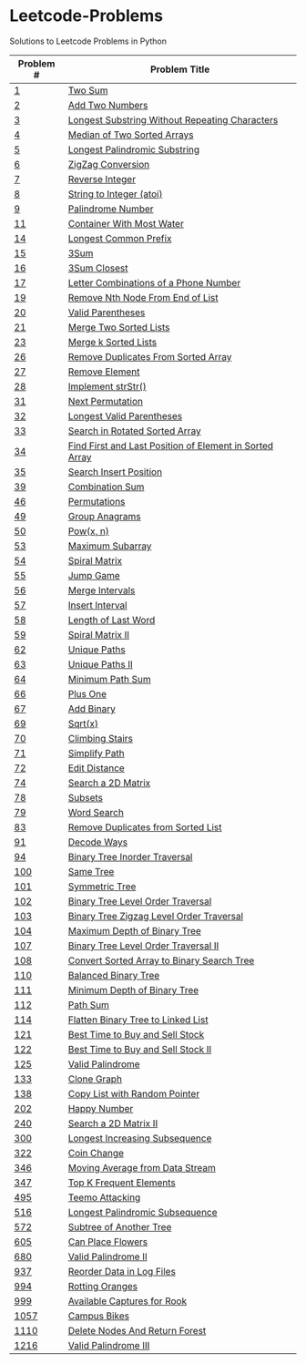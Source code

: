 # Leetcode-Problems
Solutions to Leetcode Problems in Python

| Problem #  | Problem Title |
| ------------- | ------------- |
| [1](https://leetcode.com/problems/two-sum/)  | [Two Sum](./problems/1.py)  |
| [2](https://leetcode.com/problems/add-two-numbers/)  | [Add Two Numbers](./problems/2.py)  |
| [3](https://leetcode.com/problems/longest-substring-without-repeating-characters/)  | [Longest Substring Without Repeating Characters](./problems/3.py)  |
| [4](https://leetcode.com/problems/median-of-two-sorted-arrays/)  | [Median of Two Sorted Arrays](./problems/4.py)  |
| [5](https://leetcode.com/problems/longest-palindromic-substring/)  | [Longest Palindromic Substring](./problems/5.py)  |
| [6](https://leetcode.com/problems/zigzag-conversion/)  | [ZigZag Conversion](./problems/6.py)  |
| [7](https://leetcode.com/problems/reverse-integer/)  | [Reverse Integer](./problems/7.py)  |
| [8](https://leetcode.com/problems/string-to-integer-atoi/)  | [String to Integer (atoi)](./problems/8.py)  |
| [9](https://leetcode.com/problems/palindrome-number/)  | [Palindrome Number](./problems/9.py)  |
| [11](https://leetcode.com/problems/container-with-most-water/)  | [Container With Most Water](./problems/11.py)  |
| [14](https://leetcode.com/problems/longest-common-prefix/)  | [Longest Common Prefix](./problems/14.py)  |
| [15](https://leetcode.com/problems/3sum/)  | [3Sum](./problems/15.py)  |
| [16](https://leetcode.com/problems/3sum-closest/)  | [3Sum Closest](./problems/16.py)  |
| [17](https://leetcode.com/problems/letter-combinations-of-a-phone-number/)  | [Letter Combinations of a Phone Number](./problems/17.py)  |
| [19](https://leetcode.com/problems/remove-nth-node-from-end-of-list/)  | [Remove Nth Node From End of List](./problems/19.py)  |
| [20](https://leetcode.com/problems/valid-parentheses/)  | [Valid Parentheses](./problems/20.py)  |
| [21](https://leetcode.com/problems/merge-two-sorted-lists/)  | [Merge Two Sorted Lists](./problems/21.py)  |
| [23](https://leetcode.com/problems/merge-k-sorted-lists/)  | [Merge k Sorted Lists](./problems/23.py)  |
| [26](https://leetcode.com/problems/remove-duplicates-from-sorted-array/)  | [Remove Duplicates From Sorted Array](./problems/26.py)  |
| [27](https://leetcode.com/problems/remove-element/)  | [Remove Element](./problems/27.py)  |
| [28](https://leetcode.com/problems/implement-strstr/)  | [Implement strStr()](./problems/28.py)  |
| [31](https://leetcode.com/problems/next-permutation/)  | [Next Permutation](./problems/31.py)  |
| [32](https://leetcode.com/problems/longest-valid-parentheses/)  | [Longest Valid Parentheses](./problems/32.py)  |
| [33](https://leetcode.com/problems/search-in-rotated-sorted-array/)  | [Search in Rotated Sorted Array](./problems/33.py)  |
| [34](https://leetcode.com/problems/find-first-and-last-position-of-element-in-sorted-array/)  | [Find First and Last Position of Element in Sorted Array](./problems/34.py)  |
| [35](https://leetcode.com/problems/search-insert-position/)  | [Search Insert Position](./problems/35.py)  |
| [39](https://leetcode.com/problems/combination-sum/)  | [Combination Sum](./problems/39.py)  |
| [46](https://leetcode.com/problems/permutations/)  | [Permutations](./problems/46.py)  |
| [49](https://leetcode.com/problems/group-anagrams/)  | [Group Anagrams](./problems/49.py)  |
| [50](https://leetcode.com/problems/powx-n/)  | [Pow(x, n)](./problems/50.py)  |
| [53](https://leetcode.com/problems/maximum-subarray/)  | [Maximum Subarray](./problems/53.py)  |
| [54](https://leetcode.com/problems/spiral-matrix/)  | [Spiral Matrix](./problems/54.py)  |
| [55](https://leetcode.com/problems/jump-game/)  | [Jump Game](./problems/55.py)  |
| [56](https://leetcode.com/problems/merge-intervals/)  | [Merge Intervals](./problems/56.py)  |
| [57](https://leetcode.com/problems/insert-interval/)  | [Insert Interval](./problems/57.py)  |
| [58](https://leetcode.com/problems/length-of-last-word/)  | [Length of Last Word](./problems/58.py)  |
| [59](https://leetcode.com/problems/spiral-matrix-ii/)  | [Spiral Matrix II](./problems/59.py)  |
| [62](https://leetcode.com/problems/unique-paths/)  | [Unique Paths](./problems/62.py)  |
| [63](https://leetcode.com/problems/unique-paths-ii/)  | [Unique Paths II](./problems/63.py)  |
| [64](https://leetcode.com/problems/minimum-path-sum/)  | [Minimum Path Sum](./problems/64.py)  |
| [66](https://leetcode.com/problems/plus-one/)  | [Plus One](./problems/66.py)  |
| [67](https://leetcode.com/problems/add-binary/)  | [Add Binary](./problems/67.py)  |
| [69](https://leetcode.com/problems/sqrtx/)  | [Sqrt(x)](./problems/69.py)  |
| [70](https://leetcode.com/problems/climbing-stairs/)  | [Climbing Stairs](./problems/70.py)  |
| [71](https://leetcode.com/problems/simplify-path/)  | [Simplify Path](./problems/71.py)  |
| [72](https://leetcode.com/problems/edit-distance/)  | [Edit Distance](./problems/72.py)  |
| [74](https://leetcode.com/problems/search-a-2d-matrix/)  | [Search a 2D Matrix](./problems/74.py)  |
| [78](https://leetcode.com/problems/subsets/)  | [Subsets](./problems/78.py)  |
| [79](https://leetcode.com/problems/word-search/)  | [Word Search](./problems/79.py)  |
| [83](https://leetcode.com/problems/remove-duplicates-from-sorted-list/)  | [Remove Duplicates from Sorted List](./problems/83.py)  |
| [91](https://leetcode.com/problems/decode-ways/)  | [Decode Ways](./problems/91.py)  |
| [94](https://leetcode.com/problems/binary-tree-inorder-traversal/)  | [Binary Tree Inorder Traversal](./problems/94.py)  |
| [100](https://leetcode.com/problems/same-tree/)  | [Same Tree](./problems/100.py)  |
| [101](https://leetcode.com/problems/symmetric-tree/)  | [Symmetric Tree](./problems/101.py)  |
| [102](https://leetcode.com/problems/binary-tree-level-order-traversal/)  | [Binary Tree Level Order Traversal](./problems/102.py)  |
| [103](https://leetcode.com/problems/binary-tree-zigzag-level-order-traversal/)  | [Binary Tree Zigzag Level Order Traversal](./problems/103.py)  |
| [104](https://leetcode.com/problems/maximum-depth-of-binary-tree/)  | [Maximum Depth of Binary Tree](./problems/104.py)  |
| [107](https://leetcode.com/problems/binary-tree-level-order-traversal-ii/)  | [ Binary Tree Level Order Traversal II](./problems/107.py)  |
| [108](https://leetcode.com/problems/convert-sorted-array-to-binary-search-tree/)  | [Convert Sorted Array to Binary Search Tree](./problems/108.py)  |
| [110](https://leetcode.com/problems/balanced-binary-tree/)  | [Balanced Binary Tree](./problems/110.py)  |
| [111](https://leetcode.com/problems/minimum-depth-of-binary-tree/)  | [Minimum Depth of Binary Tree](./problems/111.py)  |
| [112](https://leetcode.com/problems/path-sum/)  | [Path Sum](./problems/112.py)  |
| [114](https://leetcode.com/problems/flatten-binary-tree-to-linked-list/)  | [Flatten Binary Tree to Linked List](./problems/114.py)  |
| [121](https://leetcode.com/problems/best-time-to-buy-and-sell-stock/)  | [Best Time to Buy and Sell Stock](./problems/121.py)  |
| [122](https://leetcode.com/problems/best-time-to-buy-and-sell-stock-ii/)  | [Best Time to Buy and Sell Stock II](./problems/122.py)  |
| [125](https://leetcode.com/problems/valid-palindrome/)  | [Valid Palindrome](./problems/125.py)  |
| [133](https://leetcode.com/problems/clone-graph/)  | [Clone Graph](./problems/133.py)  |
| [138](https://leetcode.com/problems/copy-list-with-random-pointer/)  | [Copy List with Random Pointer](./problems/138.py)  |
| [202](https://leetcode.com/problems/happy-number/)  | [Happy Number](./problems/202.py)  |
| [240](https://leetcode.com/problems/search-a-2d-matrix-ii/)  | [Search a 2D Matrix II](./problems/240.py)  |
| [300](https://leetcode.com/problems/longest-increasing-subsequence/)  | [Longest Increasing Subsequence](./problems/300.py)  |
| [322](https://leetcode.com/problems/coin-change/)  | [Coin Change](./problems/322.py)  |
| [346](https://leetcode.com/problems/moving-average-from-data-stream/)  | [Moving Average from Data Stream](./problems/346.py)  |
| [347](https://leetcode.com/problems/top-k-frequent-elements/)  | [Top K Frequent Elements](./problems/347.py)  |
| [495](https://leetcode.com/problems/teemo-attacking/)  | [Teemo Attacking](./problems/495.py)  |
| [516](https://leetcode.com/problems/longest-palindromic-subsequence/)  | [Longest Palindromic Subsequence](./problems/516.py)  |
| [572](https://leetcode.com/problems/subtree-of-another-tree/)  | [Subtree of Another Tree](./problems/572.py)  |
| [605](https://leetcode.com/problems/can-place-flowers/)  | [Can Place Flowers](./problems/605.py)  |
| [680](https://leetcode.com/problems/valid-palindrome-ii/)  | [Valid Palindrome II](./problems/680.py)  |
| [937](https://leetcode.com/problems/reorder-data-in-log-files/)  | [Reorder Data in Log Files](./problems/937.py)  |
| [994](https://leetcode.com/problems/rotting-oranges/)  | [Rotting Oranges](./problems/994.py)  |
| [999](https://leetcode.com/problems/available-captures-for-rook/)  | [Available Captures for Rook](./problems/999.py)  |
| [1057](https://leetcode.com/problems/campus-bikes/)  | [Campus Bikes](./problems/1057.py)  |
| [1110](https://leetcode.com/problems/delete-nodes-and-return-forest/)  | [Delete Nodes And Return Forest](./problems/1110.py)  |
| [1216](https://leetcode.com/problems/valid-palindrome-iii/)  | [Valid Palindrome III](./problems/1216.py)  |

